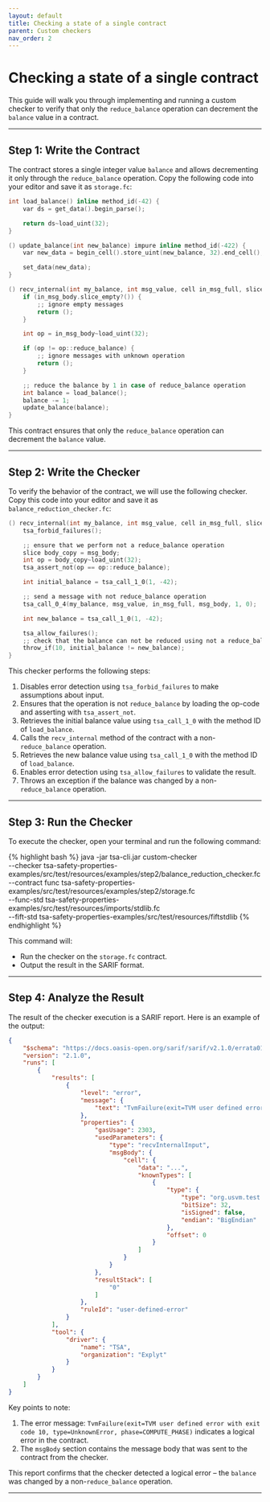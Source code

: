 ```yaml
---
layout: default
title: Checking a state of a single contract
parent: Custom checkers
nav_order: 2
---
```


# Checking a state of a single contract

This guide will walk you through implementing and running a custom checker to verify that only the `reduce_balance` operation can decrement the `balance` value in a contract.

---

## Step 1: Write the Contract

The contract stores a single integer value `balance` and allows decrementing it only through the `reduce_balance` operation. Copy the following code into your editor and save it as `storage.fc`:

```c
int load_balance() inline method_id(-42) {
    var ds = get_data().begin_parse();

    return ds~load_uint(32);
}

() update_balance(int new_balance) impure inline method_id(-422) {
    var new_data = begin_cell().store_uint(new_balance, 32).end_cell();

    set_data(new_data);
}

() recv_internal(int my_balance, int msg_value, cell in_msg_full, slice in_msg_body) impure {
    if (in_msg_body.slice_empty?()) {
        ;; ignore empty messages
        return ();
    }

    int op = in_msg_body~load_uint(32);

    if (op != op::reduce_balance) {
        ;; ignore messages with unknown operation
        return ();
    }

    ;; reduce the balance by 1 in case of reduce_balance operation
    int balance = load_balance();
    balance -= 1;
    update_balance(balance);
}
```

This contract ensures that only the `reduce_balance` operation can decrement the `balance` value.

---

## Step 2: Write the Checker

To verify the behavior of the contract, we will use the following checker. Copy this code into your editor and save it as `balance_reduction_checker.fc`:

```c
() recv_internal(int my_balance, int msg_value, cell in_msg_full, slice msg_body) impure {
    tsa_forbid_failures();

    ;; ensure that we perform not a reduce_balance operation
    slice body_copy = msg_body;
    int op = body_copy~load_uint(32);
    tsa_assert_not(op == op::reduce_balance);

    int initial_balance = tsa_call_1_0(1, -42);

    ;; send a message with not reduce_balance operation
    tsa_call_0_4(my_balance, msg_value, in_msg_full, msg_body, 1, 0);

    int new_balance = tsa_call_1_0(1, -42);

    tsa_allow_failures();
    ;; check that the balance can not be reduced using not a reduce_balance operation
    throw_if(10, initial_balance != new_balance);
}
```

This checker performs the following steps:
1. Disables error detection using `tsa_forbid_failures` to make assumptions about input.
2. Ensures that the operation is not `reduce_balance` by loading the op-code and asserting with `tsa_assert_not`.
3. Retrieves the initial balance value using `tsa_call_1_0` with the method ID of `load_balance`.
4. Calls the `recv_internal` method of the contract with a non-`reduce_balance` operation.
5. Retrieves the new balance value using `tsa_call_1_0` with the method ID of `load_balance`.
6. Enables error detection using `tsa_allow_failures` to validate the result.
7. Throws an exception if the balance was changed by a non-`reduce_balance` operation.

---

## Step 3: Run the Checker

To execute the checker, open your terminal and run the following command:

{% highlight bash %}
java -jar tsa-cli.jar custom-checker \
--checker tsa-safety-properties-examples/src/test/resources/examples/step2/balance_reduction_checker.fc \
--contract func tsa-safety-properties-examples/src/test/resources/examples/step2/storage.fc \
--func-std tsa-safety-properties-examples/src/test/resources/imports/stdlib.fc \
--fift-std tsa-safety-properties-examples/src/test/resources/fiftstdlib
{% endhighlight %}

This command will:
- Run the checker on the `storage.fc` contract.
- Output the result in the SARIF format.

---

## Step 4: Analyze the Result

The result of the checker execution is a SARIF report. Here is an example of the output:

```json
{
    "$schema": "https://docs.oasis-open.org/sarif/sarif/v2.1.0/errata01/os/schemas/sarif-schema-2.1.0.json",
    "version": "2.1.0",
    "runs": [
        {
            "results": [
                {
                    "level": "error",
                    "message": {
                        "text": "TvmFailure(exit=TVM user defined error with exit code 10, type=UnknownError, phase=COMPUTE_PHASE)"
                    },
                    "properties": {
                        "gasUsage": 2303,
                        "usedParameters": {
                            "type": "recvInternalInput",
                            "msgBody": {
                                "cell": {
                                    "data": "...",
                                    "knownTypes": [
                                        {
                                            "type": {
                                                "type": "org.usvm.test.resolver.TvmTestCellDataIntegerRead",
                                                "bitSize": 32,
                                                "isSigned": false,
                                                "endian": "BigEndian"
                                            },
                                            "offset": 0
                                        }
                                    ]
                                }
                            }
                        },
                        "resultStack": [
                            "0"
                        ]
                    },
                    "ruleId": "user-defined-error"
                }
            ],
            "tool": {
                "driver": {
                    "name": "TSA",
                    "organization": "Explyt"
                }
            }
        }
    ]
}
```

Key points to note:
1. The error message: `TvmFailure(exit=TVM user defined error with exit code 10, type=UnknownError, phase=COMPUTE_PHASE)` indicates a logical error in the contract.
2. The `msgBody` section contains the message body that was sent to the contract from the checker.

This report confirms that the checker detected a logical error – the `balance` was changed by a non-`reduce_balance` operation.

---
